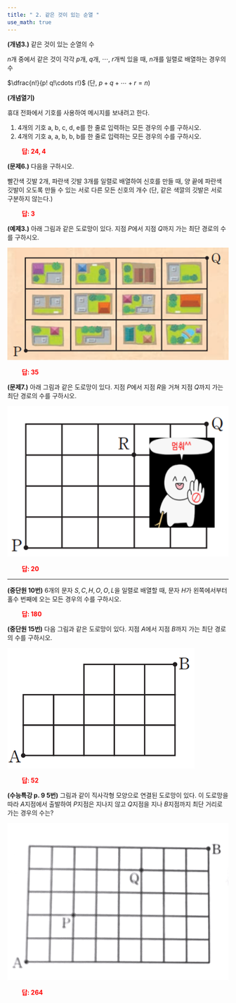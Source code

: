 ```yaml
---
title: " 2. 같은 것이 있는 순열 "
use_math: true
---
```



**(개념3.)** 같은 것이 있는 순열의 수

$n$개 중에서 같은 것이 각각 $p$개, $q$개, $\cdots$, $r$개씩 있을 때, $n$개를 일렬로 배열하는 경우의 수

$\dfrac{n!}{p! q!\cdots r!}$ (단, $p+q+\cdots+r=n$)



**(개념열기)**

휴대 전화에서 기호를 사용하여 메시지를 보내려고 한다.

1. 4개의 기호 a, b, c, d, e를 한 줄로 입력하는 모든 경우의 수를 구하시오.
2. 4개의 기호 a, a, b, b, b를 한 줄로 입력하는 모든 경우의 수를 구하시오.

**<span style="color: red;">$\qquad$답: $24, 4$</span>**

**(문제6.)** 다음을 구하시오.

빨간색 깃발 2개, 파란색 깃발 3개를 일렬로 배열하여 신호를 만들 때, 양 끝에 파란색 깃발이 오도록 만들 수 있는 서로 다른 모든 신호의 개수 (단, 같은 색깔의 깃발은 서로 구분하지 않는다.)

**<span style="color: red;">$\qquad$답: $3$</span>**


**(예제3.)** 아래 그림과 같은 도로망이 있다. 지점 $P$에서 지점 $Q$까지 가는 최단 경로의 수를 구하시오.

<img src="/assets/Pasted image 20240306144524.png"/>

**<span style="color: red;">$\qquad$답: $35$</span>**

**(문제7.)** 아래 그림과 같은 도로망이 있다. 지점 $P$에서 지점 $R$을 거쳐 지점 $Q$까지 가는 최단 경로의 수를 구하시오.

<img src="/assets/screenshot001.png"/>

**<span style="color: red;">$\qquad$답: $20$</span>**

***

**(중단원 10번)** 6개의 문자 $S, C, H, O, O, L$을 일렬로 배열할 때, 문자 $H$가 왼쪽에서부터 홀수 번째에 오는 모든 경우의 수를 구하시오.

**<span style="color: red;">$\qquad$답: $180$</span>**

**(중단원 15번)** 다음 그림과 같은 도로망이 있다. 지점 $A$에서 지점 $B$까지 가는 최단 경로의 수를 구하시오.

<img src="/assets/Pasted image 20240306144918.png"/>

**<span style="color: red;">$\qquad$답: $52$</span>**

**(수능특강 p. 9 5번)** 그림과 같이 직사각형 모양으로 연결된 도로망이 있다. 이 도로망을 따라 $A$지점에서 출발하여 $P$지점은 지나지 않고 $Q$지점을 지나 $B$지점까지 최단 거리로 가는 경우의 수는?

<img src="/assets/사진 2024. 3. 6. 오후 2 52 19.png"/>

**<span style="color: red;">$\qquad$답: $264$</span>**